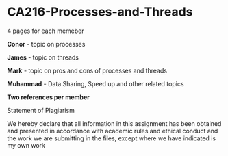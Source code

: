 # CA216-Processes-and-Threads

4 pages for each memeber

**Conor** - topic on processes

**James** - topic on threads

**Mark** - topic on pros and cons of processes and threads

**Muhammad** - Data Sharing, Speed up and other related topics

**Two references per member**

Statement of Plagiarism

We hereby declare that all information in this assignment has been obtained and presented in accordance with academic rules and ethical conduct and the work we are submitting in the files, except where we have indicated is my own work